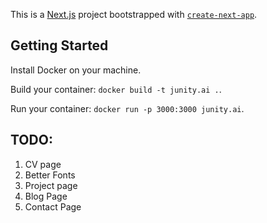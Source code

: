 This is a [Next.js](https://nextjs.org/) project bootstrapped with [`create-next-app`](https://github.com/vercel/next.js/tree/canary/packages/create-next-app).

## Getting Started

Install Docker on your machine.

Build your container: `docker build -t junity.ai .`.

Run your container: `docker run -p 3000:3000 junity.ai`.

## TODO:
1. CV page
2. Better Fonts
3. Project page
4. Blog Page
5. Contact Page